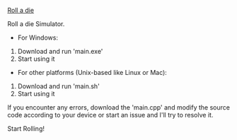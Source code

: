 <ins>Roll a die</ins>

Roll a die Simulator.

- For Windows:
1. Download and run 'main.exe'
2. Start using it

- For other platforms (Unix-based like Linux or Mac):
1. Download and run 'main.sh'
2. Start using it

If you encounter any errors, download the 'main.cpp' and modify the source code according to your device or start an issue and I'll try to resolve it.

Start Rolling!

